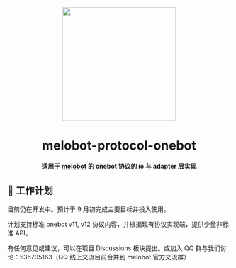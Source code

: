 <div align="center">
  <img width=256 src="https://github.com/Meloland/melobot/blob/main/docs/source/_static/logo.png?raw=true" />
  <h1>melobot-protocol-onebot</h1>
  <p>
    <strong>适用于 <a href="https://github.com/meloland/melobot">melobot</a> 的 onebot 协议的 io 与 adapter 层实现</strong>
  </p>
</div>

## 🔄 工作计划

目前仍在开发中。预计于 9 月初完成主要目标并投入使用。

计划支持标准 onebot v11, v12 协议内容，并根据现有协议实现端，提供少量非标准 API。

有任何意见或建议，可以在项目 Discussions 板块提出。或加入 QQ 群与我们讨论：535705163（QQ 线上交流目前合并到 melobot 官方交流群）
